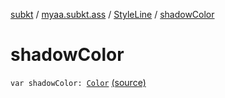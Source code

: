 [subkt](../../index.md) / [myaa.subkt.ass](../index.md) / [StyleLine](index.md) / [shadowColor](./shadow-color.md)

# shadowColor

`var shadowColor: `[`Color`](https://docs.oracle.com/javase/9/docs/api/java/awt/Color.html) [(source)](https://github.com/Myaamori/SubKt/blob/0.1.7/src/main/kotlin/myaa/subkt/ass/parser.kt#L542)